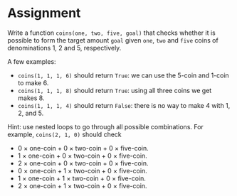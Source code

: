 # Assignment

Write a function `coins(one, two, five, goal)` that checks whether it is possible to form the target amount `goal` given `one`, `two` and `five` coins of denominations 1, 2 and 5, respectively.

A few examples:

* `coins(1, 1, 1, 6)` should return `True`: we can use the 5-coin and 1-coin to make 6.
* `coins(1, 1, 1, 8)` should return `True`: using all three coins we get makes 8.
* `coins(1, 1, 1, 4)` should return `False`: there is no way to make 4 with 1, 2, and 5.

Hint: use nested loops to go through all possible combinations.
For example, `coins(2, 1, 0)` should check

* 0 &times; one-coin + 0 &times; two-coin + 0 &times; five-coin.
* 1 &times; one-coin + 0 &times; two-coin + 0 &times; five-coin.
* 2 &times; one-coin + 0 &times; two-coin + 0 &times; five-coin.
* 0 &times; one-coin + 1 &times; two-coin + 0 &times; five-coin.
* 1 &times; one-coin + 1 &times; two-coin + 0 &times; five-coin.
* 2 &times; one-coin + 1 &times; two-coin + 0 &times; five-coin.
